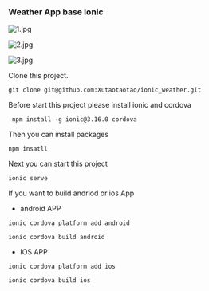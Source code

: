 ### Weather App base Ionic
![1.jpg](https://upload-images.jianshu.io/upload_images/8108267-6b80023539089a04.jpg?imageMogr2/auto-orient/strip%7CimageView2/2/w/1240)

![2.jpg](https://upload-images.jianshu.io/upload_images/8108267-af2ca910fb60635b.jpg?imageMogr2/auto-orient/strip%7CimageView2/2/w/1240)

![3.jpg](https://upload-images.jianshu.io/upload_images/8108267-02f04fcda87396e9.jpg?imageMogr2/auto-orient/strip%7CimageView2/2/w/1240)

Clone this project.

`git clone git@github.com:Xutaotaotao/ionic_weather.git`

Before start this project please install ionic and cordova

` npm install -g ionic@3.16.0 cordova`

Then you can install packages

`npm insatll`

Next you can start this project

`ionic serve`

If you want to build andriod or ios App

- android APP

`ionic cordova platform add android`

`ionic cordova build android`

- IOS APP

`ionic cordova platform add ios`

`ionic cordova build ios`

